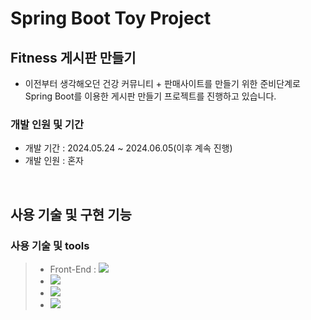 # Spring Boot Toy Project

## Fitness 게시판 만들기

- 이전부터 생각해오던 건강 커뮤니티 + 판매사이트를 만들기 위한 준비단계로 Spring Boot를 이용한 게시판 만들기 프로젝트를 진행하고 있습니다.

### 개발 인원 및 기간

- 개발 기간 : 2024.05.24 ~ 2024.06.05(이후 계속 진행)
- 개발 인원 : 혼자


<br>

## 사용 기술 및 구현 기능


### 사용 기술 및 tools
> - Front-End : <img src="https://img.shields.io/badge/ES6+-F7DF1E?style=for-the-badge&logo=javascript&logoColor=white"/>&nbsp;
> - <img src="https://img.shields.io/badge/jQuery-CA4245?style=for-the-badge&logo=jQuery&logoColor=white"/>
> - <img src="https://img.shields.io/badge/HTML5-61DAFB?style=for-the-badge&logo=html&logoColor=white"/>
> - <img src="https://img.shields.io/badge/CSS-CC6699?style=for-the-badge&logo=css&logoColor=white"/>
